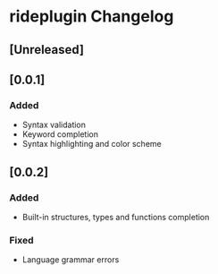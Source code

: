 # rideplugin Changelog

## [Unreleased]

## [0.0.1]
### Added
- Syntax validation
- Keyword completion
- Syntax highlighting and color scheme

## [0.0.2]
### Added 
- Built-in structures, types and functions completion

### Fixed 
- Language grammar errors
